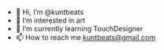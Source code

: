 - 👋 Hi, I’m @kuntbeats
- 👀 I’m interested in art
- 🌱 I’m currently learning TouchDesigner
- 📫 How to reach me kuntbeats@gmail.com

<!---
kuntbeats/kuntbeats is a ✨ special ✨ repository because its `README.md` (this file) appears on your GitHub profile.
You can click the Preview link to take a look at your changes.
--->
